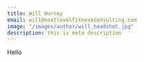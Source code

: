 ```yaml
---
title: Will Hursey
email: will@nextlevelfitnessconsulting.com
image: "/images/author/will_headshot.jpg"
description: this is meta description
---
```

Hello